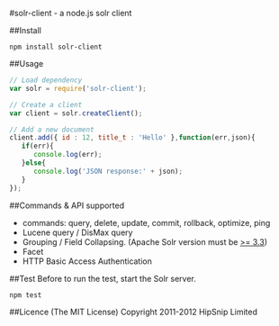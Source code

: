 #solr-client - a node.js solr client
 
##Install

```
npm install solr-client
```
    
##Usage

```js
// Load dependency
var solr = require('solr-client');

// Create a client
var client = solr.createClient();

// Add a new document
client.add({ id : 12, title_t : 'Hello' },function(err,json){
   if(err){
      console.log(err);
   }else{
      console.log('JSON response:' + json);
   }
});
```

##Commands & API supported
 - commands: query, delete, update, commit, rollback, optimize, ping
 - Lucene query / DisMax query 
 - Grouping / Field Collapsing. (Apache Solr version must be [>= 3.3](http://svn.apache.org/repos/asf/lucene/dev/tags/lucene_solr_3_3/solr/CHANGES.txt))
 - Facet
 - HTTP Basic Access Authentication

##Test
Before to run the test, start the Solr server.

```js
npm test
```

##Licence
(The MIT License)
Copyright 2011-2012 HipSnip Limited
